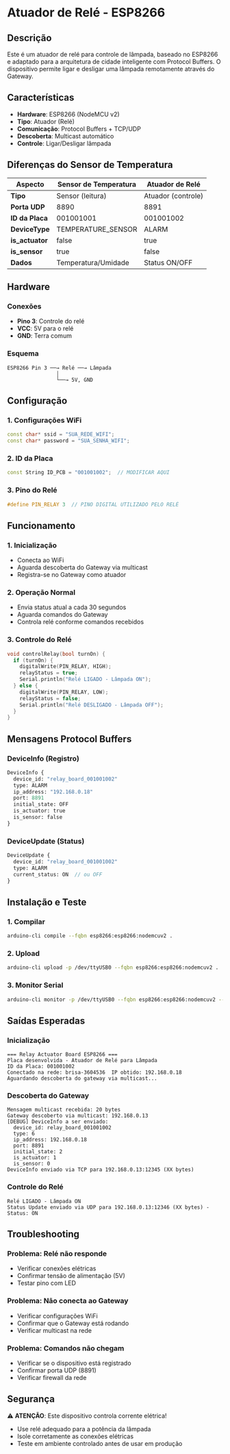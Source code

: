 # Atuador de Relé - ESP8266

## Descrição

Este é um atuador de relé para controle de lâmpada, baseado no ESP8266 e adaptado para a arquitetura de cidade inteligente com Protocol Buffers. O dispositivo permite ligar e desligar uma lâmpada remotamente através do Gateway.

## Características

- **Hardware**: ESP8266 (NodeMCU v2)
- **Tipo**: Atuador (Relé)
- **Comunicação**: Protocol Buffers + TCP/UDP
- **Descoberta**: Multicast automático
- **Controle**: Ligar/Desligar lâmpada

## Diferenças do Sensor de Temperatura

| Aspecto | Sensor de Temperatura | Atuador de Relé |
|---------|----------------------|-----------------|
| **Tipo** | Sensor (leitura) | Atuador (controle) |
| **Porta UDP** | 8890 | 8891 |
| **ID da Placa** | 001001001 | 001001002 |
| **DeviceType** | TEMPERATURE_SENSOR | ALARM |
| **is_actuator** | false | true |
| **is_sensor** | true | false |
| **Dados** | Temperatura/Umidade | Status ON/OFF |

## Hardware

### Conexões
- **Pino 3**: Controle do relé
- **VCC**: 5V para o relé
- **GND**: Terra comum

### Esquema
```
ESP8266 Pin 3 ──→ Relé ──→ Lâmpada
                │
                └──→ 5V, GND
```

## Configuração

### 1. Configurações WiFi
```cpp
const char* ssid = "SUA_REDE_WIFI";
const char* password = "SUA_SENHA_WIFI";
```

### 2. ID da Placa
```cpp
const String ID_PCB = "001001002";  // MODIFICAR AQUI
```

### 3. Pino do Relé
```cpp
#define PIN_RELAY 3  // PINO DIGITAL UTILIZADO PELO RELÉ
```

## Funcionamento

### 1. Inicialização
- Conecta ao WiFi
- Aguarda descoberta do Gateway via multicast
- Registra-se no Gateway como atuador

### 2. Operação Normal
- Envia status atual a cada 30 segundos
- Aguarda comandos do Gateway
- Controla relé conforme comandos recebidos

### 3. Controle do Relé
```cpp
void controlRelay(bool turnOn) {
  if (turnOn) {
    digitalWrite(PIN_RELAY, HIGH);
    relayStatus = true;
    Serial.println("Relé LIGADO - Lâmpada ON");
  } else {
    digitalWrite(PIN_RELAY, LOW);
    relayStatus = false;
    Serial.println("Relé DESLIGADO - Lâmpada OFF");
  }
}
```

## Mensagens Protocol Buffers

### DeviceInfo (Registro)
```protobuf
DeviceInfo {
  device_id: "relay_board_001001002"
  type: ALARM
  ip_address: "192.168.0.18"
  port: 8891
  initial_state: OFF
  is_actuator: true
  is_sensor: false
}
```

### DeviceUpdate (Status)
```protobuf
DeviceUpdate {
  device_id: "relay_board_001001002"
  type: ALARM
  current_status: ON  // ou OFF
}
```

## Instalação e Teste

### 1. Compilar
```bash
arduino-cli compile --fqbn esp8266:esp8266:nodemcuv2 .
```

### 2. Upload
```bash
arduino-cli upload -p /dev/ttyUSB0 --fqbn esp8266:esp8266:nodemcuv2 .
```

### 3. Monitor Serial
```bash
arduino-cli monitor -p /dev/ttyUSB0 --fqbn esp8266:esp8266:nodemcuv2 --config baudrate=115200
   ```

## Saídas Esperadas

### Inicialização
```
=== Relay Actuator Board ESP8266 ===
Placa desenvolvida - Atuador de Relé para Lâmpada
ID da Placa: 001001002
Conectado na rede: brisa-3604536  IP obtido: 192.168.0.18
Aguardando descoberta do gateway via multicast...
```

### Descoberta do Gateway
```
Mensagem multicast recebida: 20 bytes
Gateway descoberto via multicast: 192.168.0.13
[DEBUG] DeviceInfo a ser enviado:
  device_id: relay_board_001001002
  type: 6
  ip_address: 192.168.0.18
  port: 8891
  initial_state: 2
  is_actuator: 1
  is_sensor: 0
DeviceInfo enviado via TCP para 192.168.0.13:12345 (XX bytes)
```

### Controle do Relé
```
Relé LIGADO - Lâmpada ON
Status Update enviado via UDP para 192.168.0.13:12346 (XX bytes) - Status: ON
```

## Troubleshooting

### Problema: Relé não responde
- Verificar conexões elétricas
- Confirmar tensão de alimentação (5V)
- Testar pino com LED

### Problema: Não conecta ao Gateway
- Verificar configurações WiFi
- Confirmar que o Gateway está rodando
- Verificar multicast na rede

### Problema: Comandos não chegam
- Verificar se o dispositivo está registrado
- Confirmar porta UDP (8891)
- Verificar firewall da rede

## Segurança

⚠️ **ATENÇÃO**: Este dispositivo controla corrente elétrica!
- Use relé adequado para a potência da lâmpada
- Isole corretamente as conexões elétricas
- Teste em ambiente controlado antes de usar em produção 